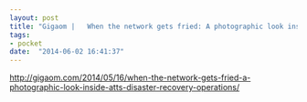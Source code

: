 ```yaml
---
layout: post
title: "Gigaom |   When the network gets fried: A photographic look inside AT&amp;T’s disaster recovery operations"
tags:
- pocket
date:  "2014-06-02 16:41:37"
---
```


http://gigaom.com/2014/05/16/when-the-network-gets-fried-a-photographic-look-inside-atts-disaster-recovery-operations/

